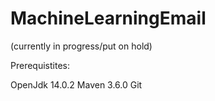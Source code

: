 # MachineLearningEmail

(currently in progress/put on hold)


Prerequistites:

OpenJdk 14.0.2
Maven 3.6.0
Git



